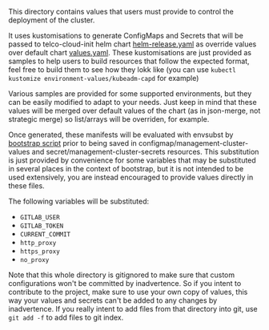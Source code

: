 
This directory contains values that users must provide to control the deployment of the cluster.

It uses kustomisations to generate ConfigMaps and Secrets that will be passed to telco-cloud-init helm chart [helm-release.yaml](../kustomize-components/telco-cloud-init/base/helm-release.yaml) as override values over default chart [values.yaml](../charts/telco-cloud-init/values.yaml). These kustomisations are just provided as samples to help users to build resources that follow the expected format, feel free to build them to see how they lokk like (you can use `kubectl kustomize environment-values/kubeadm-capd` for example)

Various samples are provided for some supported environments, but they can be easily modified to adapt to your needs. Just keep in mind that these values will be merged over default values of the chart (as in json-merge, not strategic merge) so list/arrays will be overriden, for example.

Once generated, these manifests will be evaluated with envsubst by [bootstrap script](../bootstrap.sh) prior to being saved in configmap/management-cluster-values and secret/management-cluster-secrets resources. This substitution is just provided by convenience for some variables that may be substituted in several places in the context of bootstrap, but it is not intended to be used extensively, you are instead encouraged to provide values directly in these files.

The following variables will be substituted:

- `GITLAB_USER`
- `GITLAB_TOKEN`
- `CURRENT_COMMIT`
- `http_proxy`
- `https_proxy`
- `no_proxy`

Note that this whole directory is gitignored to make sure that custom configurations won't be committed by inadvertence. So if you intent to contribute to the project, make sure to use your own copy of values, this way your values and secrets can't be added to any changes by inadvertence. If you really intent to add files from that directory into git, use `git add -f` to add files to git index.
